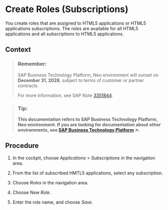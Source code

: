 <!-- loio9154d369977d43ecb9ae3114bff80404 -->

# Create Roles \(Subscriptions\)

You create roles that are assigned to HTML5 applications or HTML5 applications subscriptions. The roles are available for all HTML5 applications and all subscriptions to HTML5 applications.



## Context

> ### Remember:  
> SAP Business Technology Platform, Neo environment will sunset on **December 31, 2028**, subject to terms of customer or partner contracts.
> 
> For more information, see SAP Note [3351844](https://me.sap.com/notes/3351844).

> ### Tip:  
> **This documentation refers to SAP Business Technology Platform, Neo environment. If you are looking for documentation about other environments, see [SAP Business Technology Platform](https://help.sap.com/viewer/65de2977205c403bbc107264b8eccf4b/Cloud/en-US/6a2c1ab5a31b4ed9a2ce17a5329e1dd8.html "SAP Business Technology Platform (SAP BTP) is an integrated offering comprised of four technology portfolios: database and data management, application development and integration, analytics, and intelligent technologies. The platform offers users the ability to turn data into business value, compose end-to-end business processes, and build and extend SAP applications quickly.") :arrow_upper_right:.**



<a name="loio9154d369977d43ecb9ae3114bff80404__steps_jx5_tcg_54"/>

## Procedure

1.  In the cockpit, choose *Applications* \> *Subscriptions* in the navigation area.

2.  From the list of subscribed HMTL5 applications, select any subscription.

3.  Choose *Roles* in the navigation area.

4.  Choose *New Role*.

5.  Enter the role name, and choose *Save*.


